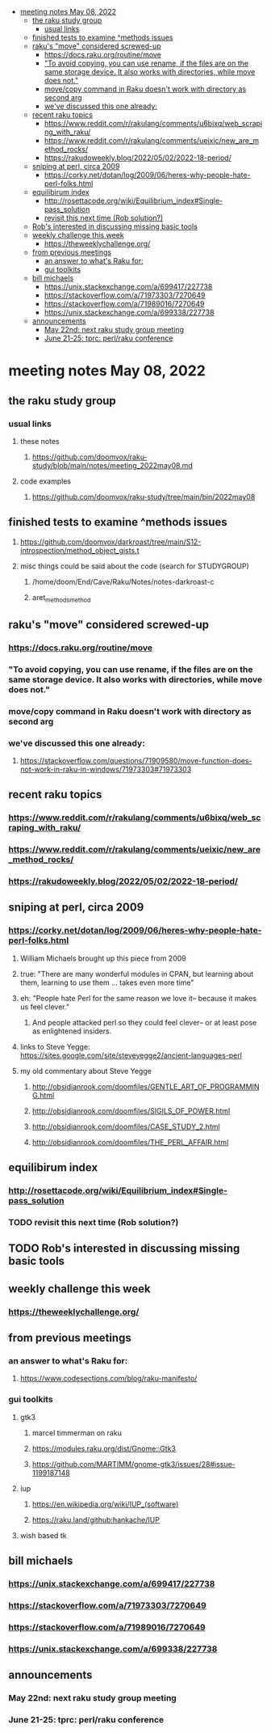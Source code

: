 - [meeting notes May 08, 2022](#orgf222982)
  - [the raku study group](#org579c8c9)
    - [usual links](#org56e9660)
  - [finished tests to examine ^methods issues](#orgded07cf)
  - [raku's "move" considered screwed-up](#org0dab1c9)
    - [<https://docs.raku.org/routine/move>](#org89338f4)
    - ["To avoid copying, you can use rename, if the files are on the same storage device. It also works with directories, while move does not."](#org5b5dae5)
    - [move/copy command in Raku doesn't work with directory as second arg](#org65906ed)
    - [we've discussed this one already:](#org21f6cf4)
  - [recent raku topics](#org4ebd7ea)
    - [<https://www.reddit.com/r/rakulang/comments/u6bixq/web_scraping_with_raku/>](#org1cc7c4e)
    - [<https://www.reddit.com/r/rakulang/comments/ueixic/new_are_method_rocks/>](#org6b10646)
    - [<https://rakudoweekly.blog/2022/05/02/2022-18-period/>](#org1486d81)
  - [sniping at perl, circa 2009](#org0e61fb4)
    - [<https://corky.net/dotan/log/2009/06/heres-why-people-hate-perl-folks.html>](#org8a5f1c7)
  - [equilibirum index](#org8dbe12c)
    - [<http://rosettacode.org/wiki/Equilibrium_index#Single-pass_solution>](#org2f8826d)
    - [revisit this next time (Rob solution?)](#orgb6641ec)
  - [Rob's interested in discussing missing basic tools](#orgd5aecf5)
  - [weekly challenge this week](#orgfd87362)
    - [<https://theweeklychallenge.org/>](#orgc84d952)
  - [from previous meetings](#org2e26f80)
    - [an answer to what's Raku for:](#org8775f1d)
    - [gui toolkits](#orgf3b66f0)
  - [bill michaels](#org129208c)
    - [<https://unix.stackexchange.com/a/699417/227738>](#orga422066)
    - [<https://stackoverflow.com/a/71973303/7270649>](#org341a2f7)
    - [<https://stackoverflow.com/a/71989016/7270649>](#orge88f06e)
    - [<https://unix.stackexchange.com/a/699338/227738>](#orgb8a6a04)
  - [announcements](#org0a3088a)
    - [May 22nd: next raku study group meeting](#orgbb06bff)
    - [June 21-25: tprc: perl/raku conference](#org38d277c)


<a id="orgf222982"></a>

# meeting notes May 08, 2022


<a id="org579c8c9"></a>

## the raku study group


<a id="org56e9660"></a>

### usual links

1.  these notes

    1.  <https://github.com/doomvox/raku-study/blob/main/notes/meeting_2022may08.md>

2.  code examples

    1.  <https://github.com/doomvox/raku-study/tree/main/bin/2022may08>


<a id="orgded07cf"></a>

## finished tests to examine ^methods issues

1.  <https://github.com/doomvox/darkroast/tree/main/S12-introspection/method_object_gists.t>

2.  misc things could be said about the code (search for STUDYGROUP)

    1.  /home/doom/End/Cave/Raku/Notes/notes-darkroast-c
    
    2.  aret<sub>methods</sub><sub>method</sub>


<a id="org0dab1c9"></a>

## raku's "move" considered screwed-up


<a id="org89338f4"></a>

### <https://docs.raku.org/routine/move>


<a id="org5b5dae5"></a>

### "To avoid copying, you can use rename, if the files are on the same storage device. It also works with directories, while move does not."


<a id="org65906ed"></a>

### move/copy command in Raku doesn't work with directory as second arg


<a id="org21f6cf4"></a>

### we've discussed this one already:

1.  <https://stackoverflow.com/questions/71909580/move-function-does-not-work-in-raku-in-windows/71973303#71973303>


<a id="org4ebd7ea"></a>

## recent raku topics


<a id="org1cc7c4e"></a>

### <https://www.reddit.com/r/rakulang/comments/u6bixq/web_scraping_with_raku/>


<a id="org6b10646"></a>

### <https://www.reddit.com/r/rakulang/comments/ueixic/new_are_method_rocks/>


<a id="org1486d81"></a>

### <https://rakudoweekly.blog/2022/05/02/2022-18-period/>


<a id="org0e61fb4"></a>

## sniping at perl, circa 2009


<a id="org8a5f1c7"></a>

### <https://corky.net/dotan/log/2009/06/heres-why-people-hate-perl-folks.html>

1.  William Michaels brought up this piece from 2009

2.  true: "There are many wonderful modules in CPAN, but learning about them, learning to use them &#x2026; takes even more time"

3.  eh: "People hate Perl for the same reason we love it&#x2013; because it makes us feel clever."

    1.  And people attacked perl so they could feel clever&#x2013; or at least pose as enlightened insiders.

4.  links to Steve Yegge: <https://sites.google.com/site/steveyegge2/ancient-languages-perl>

5.  my old commentary about Steve Yegge

    1.  <http://obsidianrook.com/doomfiles/GENTLE_ART_OF_PROGRAMMING.html>
    
    2.  <http://obsidianrook.com/doomfiles/SIGILS_OF_POWER.html>
    
    3.  <http://obsidianrook.com/doomfiles/CASE_STUDY_2.html>
    
    4.  <http://obsidianrook.com/doomfiles/THE_PERL_AFFAIR.html>


<a id="org8dbe12c"></a>

## equilibirum index


<a id="org2f8826d"></a>

### <http://rosettacode.org/wiki/Equilibrium_index#Single-pass_solution>


<a id="orgb6641ec"></a>

### TODO revisit this next time (Rob solution?)


<a id="orgd5aecf5"></a>

## TODO Rob's interested in discussing missing basic tools


<a id="orgfd87362"></a>

## weekly challenge this week


<a id="orgc84d952"></a>

### <https://theweeklychallenge.org/>


<a id="org2e26f80"></a>

## from previous meetings


<a id="org8775f1d"></a>

### an answer to what's Raku for:

1.  <https://www.codesections.com/blog/raku-manifesto/>


<a id="orgf3b66f0"></a>

### gui toolkits

1.  gtk3

    1.  marcel timmerman on raku
    
    2.  <https://modules.raku.org/dist/Gnome::Gtk3>
    
    3.  <https://github.com/MARTIMM/gnome-gtk3/issues/28#issue-1199187148>

2.  iup

    1.  <https://en.wikipedia.org/wiki/IUP_(software)>
    
    2.  <https://raku.land/github:hankache/IUP>

3.  wish based tk


<a id="org129208c"></a>

## bill michaels


<a id="orga422066"></a>

### <https://unix.stackexchange.com/a/699417/227738>


<a id="org341a2f7"></a>

### <https://stackoverflow.com/a/71973303/7270649>


<a id="orge88f06e"></a>

### <https://stackoverflow.com/a/71989016/7270649>


<a id="orgb8a6a04"></a>

### <https://unix.stackexchange.com/a/699338/227738>


<a id="org0a3088a"></a>

## announcements


<a id="orgbb06bff"></a>

### May 22nd: next raku study group meeting


<a id="org38d277c"></a>

### June 21-25: tprc: perl/raku conference
